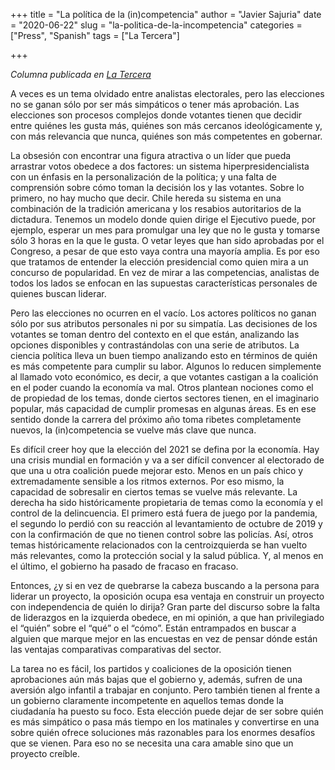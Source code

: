 +++
title = "La política de la (in)competencia"
author = "Javier Sajuria"
date = "2020-06-22"
slug = "la-politica-de-la-incompetencia"
categories = ["Press", "Spanish"
tags = ["La Tercera"]

+++

_Columna publicada en [La Tercera][1]_

A veces es un tema olvidado entre analistas electorales, pero las elecciones no se ganan sólo por ser más simpáticos o tener más aprobación. Las elecciones son procesos complejos donde votantes tienen que decidir entre quiénes les gusta más, quiénes son más cercanos ideológicamente y, con más relevancia que nunca, quiénes son más competentes en gobernar.

La obsesión con encontrar una figura atractiva o un líder que pueda arrastrar votos obedece a dos factores: un sistema hiperpresidencialista con un énfasis en la personalización de la política; y una falta de comprensión sobre cómo toman la decisión los y las votantes. Sobre lo primero, no hay mucho que decir. Chile hereda su sistema en una combinación de la tradición americana y los resabios autoritarios de la dictadura. Tenemos un modelo donde quien dirige el Ejecutivo puede, por ejemplo, esperar un mes para promulgar una ley que no le gusta y tomarse sólo 3 horas en la que le gusta. O vetar leyes que han sido aprobadas por el Congreso, a pesar de que esto vaya contra una mayoría amplia. Es por eso que tratamos de entender la elección presidencial como quien mira a un concurso de popularidad. En vez de mirar a las competencias, analistas de todos los lados se enfocan en las supuestas características personales de quienes buscan liderar.

Pero las elecciones no ocurren en el vacío. Los actores políticos no ganan sólo por sus atributos personales ni por su simpatía. Las decisiones de los votantes se toman dentro del contexto en el que están, analizando las opciones disponibles y contrastándolas con una serie de atributos. La ciencia política lleva un buen tiempo analizando esto en términos de quién es más competente para cumplir su labor. Algunos lo reducen simplemente al llamado voto económico, es decir, a que votantes castigan a la coalición en el poder cuando la economía va mal. Otros plantean nociones como el de propiedad de los temas, donde ciertos sectores tienen, en el imaginario popular, más capacidad de cumplir promesas en algunas áreas. Es en ese sentido donde la carrera del próximo año toma ribetes completamente nuevos, la (in)competencia se vuelve más clave que nunca.

Es difícil creer hoy que la elección del 2021 se defina por la economía. Hay una crisis mundial en formación y va a ser difícil convencer al electorado de que una u otra coalición puede mejorar esto. Menos en un país chico y extremadamente sensible a los ritmos externos. Por eso mismo, la capacidad de sobresalir en ciertos temas se vuelve más relevante. La derecha ha sido históricamente propietaria de temas como la economía y el control de la delincuencia. El primero está fuera de juego por la pandemia, el segundo lo perdió con su reacción al levantamiento de octubre de 2019 y con la confirmación de que no tienen control sobre las policías. Así, otros temas históricamente relacionados con la centroizquierda se han vuelto más relevantes, como la protección social y la salud pública. Y, al menos en el último, el gobierno ha pasado de fracaso en fracaso.

Entonces, ¿y si en vez de quebrarse la cabeza buscando a la persona para liderar un proyecto, la oposición ocupa esa ventaja en construir un proyecto con independencia de quién lo dirija? Gran parte del discurso sobre la falta de liderazgos en la izquierda obedece, en mi opinión, a que han privilegiado el “quién” sobre el “qué” o el “cómo”. Están entrampados en buscar a alguien que marque mejor en las encuestas en vez de pensar dónde están las ventajas comparativas comparativas del sector.

La tarea no es fácil, los partidos y coaliciones de la oposición tienen aprobaciones aún más bajas que el gobierno y, además, sufren de una aversión algo infantil a trabajar en conjunto. Pero también tienen al frente a un gobierno claramente incompetente en aquellos temas donde la ciudadanía ha puesto su foco. Esta elección puede dejar de ser sobre quién es más simpático o pasa más tiempo en los matinales y convertirse en una sobre quién ofrece soluciones más razonables para los enormes desafíos que se vienen. Para eso no se necesita una cara amable sino que un proyecto creíble.

 [1]: https://www.latercera.com/opinion/noticia/la-politica-de-la-incompetencia/2O2R3TVVCRH65NE25VUCQAU7N4/